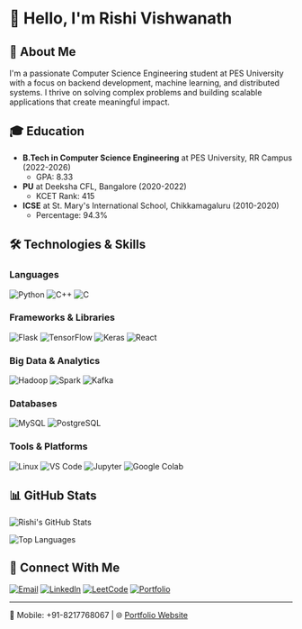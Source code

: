 # 👋 Hello, I'm Rishi Vishwanath

## 💼 About Me
I'm a passionate Computer Science Engineering student at PES University with a focus on backend development, machine learning, and distributed systems. I thrive on solving complex problems and building scalable applications that create meaningful impact.

## 🎓 Education
- **B.Tech in Computer Science Engineering** at PES University, RR Campus (2022-2026)
  - GPA: 8.33
- **PU** at Deeksha CFL, Bangalore (2020-2022)
  - KCET Rank: 415
- **ICSE** at St. Mary's International School, Chikkamagaluru (2010-2020)
  - Percentage: 94.3%

## 🛠️ Technologies & Skills

### Languages
![Python](https://img.shields.io/badge/Python-3776AB?style=flat&logo=python&logoColor=white)
![C++](https://img.shields.io/badge/C%2B%2B-00599C?style=flat&logo=c%2B%2B&logoColor=white)
![C](https://img.shields.io/badge/C-A8B9CC?style=flat&logo=c&logoColor=white)

### Frameworks & Libraries
![Flask](https://img.shields.io/badge/Flask-000000?style=flat&logo=flask&logoColor=white)
![TensorFlow](https://img.shields.io/badge/TensorFlow-FF6F00?style=flat&logo=tensorflow&logoColor=white)
![Keras](https://img.shields.io/badge/Keras-D00000?style=flat&logo=keras&logoColor=white)
![React](https://img.shields.io/badge/React-61DAFB?style=flat&logo=react&logoColor=black)

### Big Data & Analytics
![Hadoop](https://img.shields.io/badge/Hadoop-66CCFF?style=flat&logo=apache-hadoop&logoColor=black)
![Spark](https://img.shields.io/badge/Apache%20Spark-E25A1C?style=flat&logo=apache-spark&logoColor=white)
![Kafka](https://img.shields.io/badge/Apache%20Kafka-231F20?style=flat&logo=apache-kafka&logoColor=white)

### Databases
![MySQL](https://img.shields.io/badge/MySQL-4479A1?style=flat&logo=mysql&logoColor=white)
![PostgreSQL](https://img.shields.io/badge/PostgreSQL-4169E1?style=flat&logo=postgresql&logoColor=white)

### Tools & Platforms
![Linux](https://img.shields.io/badge/Linux-FCC624?style=flat&logo=linux&logoColor=black)
![VS Code](https://img.shields.io/badge/VS%20Code-007ACC?style=flat&logo=visual-studio-code&logoColor=white)
![Jupyter](https://img.shields.io/badge/Jupyter-F37626?style=flat&logo=jupyter&logoColor=white)
![Google Colab](https://img.shields.io/badge/Google%20Colab-F9AB00?style=flat&logo=google-colab&logoColor=white)


## 📊 GitHub Stats

![Rishi's GitHub Stats](https://github-readme-stats.vercel.app/api?username=rishivishwanath&show_icons=true&theme=radical)

![Top Languages](https://github-readme-stats.vercel.app/api/top-langs/?username=rishivishwanath&layout=compact&theme=radical)

## 🔗 Connect With Me
[![Email](https://img.shields.io/badge/Email-rishi2004vishu%40gmail.com-D14836?style=flat&logo=gmail&logoColor=white)](mailto:rishi2004vishu@gmail.com)
[![LinkedIn](https://img.shields.io/badge/LinkedIn-0077B5?style=flat&logo=linkedin&logoColor=white)](https://www.linkedin.com/)
[![LeetCode](https://img.shields.io/badge/LeetCode-FFA116?style=flat&logo=leetcode&logoColor=white)](https://leetcode.com/)
[![Portfolio](https://img.shields.io/badge/Portfolio-000000?style=flat&logo=About.me&logoColor=white)](https://portfolio-lake-xi-39.vercel.app/)

---
📱 Mobile: +91-8217768067 | 🌐 [Portfolio Website](https://portfolio-lake-xi-39.vercel.app/)

